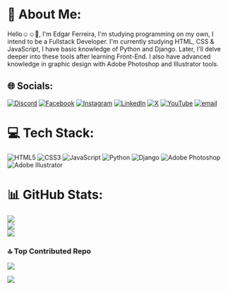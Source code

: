 # 💫 About Me:
Hello☺☺️👋, I'm Edgar Ferreira, I'm studying programming on my own, I intend to be a Fullstack Developer. I'm currently studying HTML, CSS & JavaScript, I have basic knowledge of Python and Django. Later, I'll delve deeper into these tools after learning Front-End.
I also have advanced knowledge in graphic design with Adobe Photoshop and Illustrator tools.<br>


## 🌐 Socials:
[![Discord](https://img.shields.io/badge/Discord-%237289DA.svg?logo=discord&logoColor=white)](https://discord.gg/edgarferreira0562) [![Facebook](https://img.shields.io/badge/Facebook-%231877F2.svg?logo=Facebook&logoColor=white)](https://facebook.com/@edgarferreira20) [![Instagram](https://img.shields.io/badge/Instagram-%23E4405F.svg?logo=Instagram&logoColor=white)](https://instagram.com/edgarferreira112022) [![LinkedIn](https://img.shields.io/badge/LinkedIn-%230077B5.svg?logo=linkedin&logoColor=white)](https://linkedin.com/in/edgar-ferreira-4914bb206) [![X](https://img.shields.io/badge/X-black.svg?logo=X&logoColor=white)](https://x.com/@EdgarCelci23056) [![YouTube](https://img.shields.io/badge/YouTube-%23FF0000.svg?logo=YouTube&logoColor=white)](https://youtube.com/@edgarferreira20) [![email](https://img.shields.io/badge/Email-D14836?logo=gmail&logoColor=white)](mailto:edgarcelcio6@gmail.com) 

# 💻 Tech Stack:
![HTML5](https://img.shields.io/badge/html5-%23E34F26.svg?style=for-the-badge&logo=html5&logoColor=white) ![CSS3](https://img.shields.io/badge/css3-%231572B6.svg?style=for-the-badge&logo=css3&logoColor=white) ![JavaScript](https://img.shields.io/badge/javascript-%23323330.svg?style=for-the-badge&logo=javascript&logoColor=%23F7DF1E) ![Python](https://img.shields.io/badge/python-3670A0?style=for-the-badge&logo=python&logoColor=ffdd54) ![Django](https://img.shields.io/badge/django-%23092E20.svg?style=for-the-badge&logo=django&logoColor=white) ![Adobe Photoshop](https://img.shields.io/badge/adobe%20photoshop-%2331A8FF.svg?style=for-the-badge&logo=adobe%20photoshop&logoColor=white) ![Adobe Illustrator](https://img.shields.io/badge/adobe%20illustrator-%23FF9A00.svg?style=for-the-badge&logo=adobe%20illustrator&logoColor=white)
# 📊 GitHub Stats:
![](https://github-readme-stats.vercel.app/api?username=edgarferreira20&theme=dracula&hide_border=false&include_all_commits=true&count_private=true)<br/>
![](https://github-readme-streak-stats.herokuapp.com/?user=edgarferreira20&theme=dracula&hide_border=false)<br/>
![](https://github-readme-stats.vercel.app/api/top-langs/?username=edgarferreira20&theme=dracula&hide_border=false&include_all_commits=true&count_private=true&layout=compact)

### 🔝 Top Contributed Repo
![](https://github-contributor-stats.vercel.app/api?username=edgarferreira20&limit=5&theme=dark&combine_all_yearly_contributions=true)

[![](https://visitcount.itsvg.in/api?id=edgarferreira20&icon=0&color=0)](https://visitcount.itsvg.in)

<!-- Proudly created with GPRM ( https://gprm.itsvg.in ) -->
